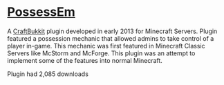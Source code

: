 # [PossessEm](http://web.archive.org/web/20171123075421/https://dev.bukkit.org/projects/possessem)

A [CraftBukkit](https://bukkit.org/) plugin developed in early 2013 for Minecraft Servers. 
Plugin featured a possession mechanic that allowed admins to take control of a player in-game.
This mechanic was first featured in Minecraft Classic Servers like McStorm and McForge.
This plugin was an attempt to implement some of the features into normal Minecraft.

Plugin had 2,085 downloads
